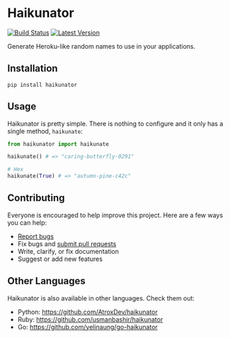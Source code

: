 # Haikunator

[![Build Status](https://img.shields.io/travis/AtroxDev/haikunator.svg?style=flat-square)](https://travis-ci.org/AtroxDev/haikunator)
[![Latest Version](https://img.shields.io/pypi/v/haikunator.svg?style=flat-square)](https://pypi.python.org/pypi/haikunator)


Generate Heroku-like random names to use in your applications.

## Installation
```
pip install haikunator
```

## Usage

Haikunator is pretty simple. There is nothing to configure and it only has a single method, `haikunate`:

```python
from haikunator import haikunate

haikunate() # => "caring-butterfly-0291"

# Hex
haikunate(True) # => "autumn-pine-c42c"
```

## Contributing

Everyone is encouraged to help improve this project. Here are a few ways you can help:

- [Report bugs](https://github.com/atroxdev/haikunator/issues)
- Fix bugs and [submit pull requests](https://github.com/atroxdev/haikunator/pulls)
- Write, clarify, or fix documentation
- Suggest or add new features

## Other Languages

Haikunator is also available in other languages. Check them out:

- Python: https://github.com/AtroxDev/haikunator
- Ruby: https://github.com/usmanbashir/haikunator
- Go: https://github.com/yelinaung/go-haikunator
